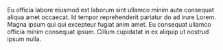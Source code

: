 
Eu officia labore eiusmod est laborum sint ullamco minim aute consequat aliqua amet occaecat. Id tempor reprehenderit pariatur do ad irure Lorem. Magna ipsum qui qui excepteur fugiat anim amet. Eu consequat ullamco officia minim consequat ipsum. Cillum cupidatat in ex aliquip ut nostrud ipsum nulla.